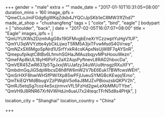 +++
gender = "male"
extra = ""
made_date = "2017-01-10T10:31:05+08:00"
duration_mins = 160
image_ipfs = "QmeCLoJmiFGdg6gWKqZdsb4JYQCrJpSKb1eC8MW31fZhd7"
made_at_shop = "chushangfeng"
tags = [
  "color",
  "bird",
  "eagle"
]
bodypart = [
  "shoulder",
  "back",
]
date = "2017-02-05T16:07:07+08:00"
title = "Eagle"
images_ipfs = [
  "QmUYUXWs2DzmhAgG8x19GFMvgbEneXrYCzzwptYuHgV1UF",
  "QmYU3qWVYztte4ybCkLijwzT5RM5A3jxTFvwMsdS4GVrwp",
  "QmNZxSX6MgoSpNrd1USrfYxkR4csKApxNsUjW8F7qAYSnR",
  "QmepufpikqtC8tBx6LfmvhSGHaJMAuzbqyvMPsHoouWezn",
  "QmeFAp8kUL18yH6PirFz2aX2AqsPyftnevL8RAD2hbocDa",
  "QmVER45ZwR637p5TgJxxjWUJafzy34uWUu9tnsgzRXuXFY",
  "QmbdmGqJiG5dpWbcsD8h8fW6mW2V7bE6Euk17BWfcwsWEH",
  "QmSrHXF6hwiWHSfPWi1Xp85wPFjUueuSYMGBcKEwjq1Emo",
  "QmTkiEQYMdBbugVZzPWqbV5o6aJ8MJZvPBiouzsbQKPV2h",
  "QmRJ5etqSg7coz4eSxzjrmvxVfL5FzHd2gwLeXbMMUTYbe",
  "QmVH9J8RNR67XrNVWHdJn6uaU7x24teqcTFrN5d8s4PHjk",
]

location_city = "Shanghai"
location_country = "China"

+++
